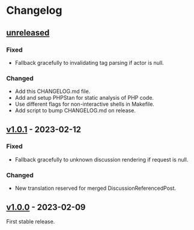 # Changelog

## [unreleased]

### Fixed

- Fallback gracefully to invalidating tag parsing if actor is null.

### Changed

- Add this CHANGELOG.md file.
- Add and setup PHPStan for static analysis of PHP code.
- Use different flags for non-interactive shells in Makefile.
- Add script to bump CHANGELOG.md on release.

## [v1.0.1] - 2023-02-12

### Fixed

- Fallback gracefully to unknown discussion rendering if request is null.

### Changed

- New translation reserved for merged DiscussionReferencedPost.

## [v1.0.0] - 2023-02-09

First stable release.

[unreleased]: https://github.com/club-1/flarum-ext-cross-references/compare/v1.0.1...HEAD
[v1.0.1]: https://github.com/club-1/flarum-ext-cross-references/releases/tag/v1.0.1
[v1.0.0]: https://github.com/club-1/flarum-ext-cross-references/releases/tag/v1.0.0

